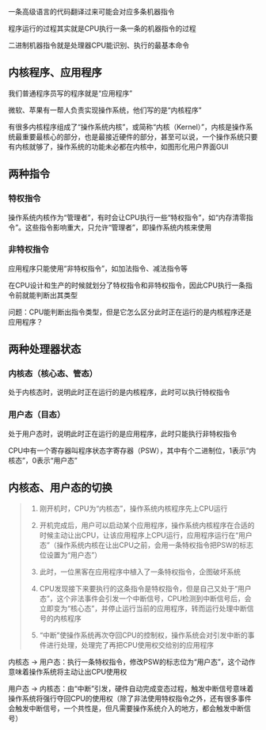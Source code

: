 一条高级语言的代码翻译过来可能会对应多条机器指令

程序运行的过程其实就是CPU执行一条一条的机器指令的过程

二进制机器指令就是处理器CPU能识别、执行的最基本命令

## 内核程序、应用程序

我们普通程序员写的程序就是“应用程序”

微软、苹果有一帮人负责实现操作系统，他们写的是“内核程序”

有很多内核程序组成了“操作系统内核”，或简称“内核（Kernel）”，内核是操作系统最重要最核心的部分，也是最接近硬件的部分，甚至可以说，一个操作系统只要有内核就够了，操作系统的功能未必都在内核中，如图形化用户界面GUI

## 两种指令

### 特权指令

操作系统内核作为“管理者”，有时会让CPU执行一些“特权指令”，如“内存清零指令”。这些指令影响重大，只允许“管理者”，即操作系统内核来使用

### 非特权指令

应用程序只能使用“非特权指令”，如加法指令、减法指令等

在CPU设计和生产的时候就划分了特权指令和非特权指令，因此CPU执行一条指令前就能判断出其类型

问题：CPU能判断出指令类型，但是它怎么区分此时正在运行的是内核程序还是应用程序？

## 两种处理器状态

### 内核态（核心态、管态）

处于内核态时，说明此时正在运行的是内核程序，此时可以执行特权指令

### 用户态（目态）

处于用户态时，说明此时正在运行的是应用程序，此时只能执行非特权指令

CPU中有一个寄存器叫程序状态字寄存器（PSW），其中有个二进制位，1表示“内核态”，0表示“用户态”

## 内核态、用户态的切换

> 1. 刚开机时，CPU为“内核态”，操作系统内核程序先上CPU运行
>
> 2. 开机完成后，用户可以启动某个应用程序，操作系统内核程序在合适的时候主动让出CPU，让该应用程序上CPU运行，应用程序运行在“用户态”（操作系统内核在让出CPU之前，会用一条特权指令把PSW的标志位设置为“用户态”）
> 3. 此时，一位黑客在应用程序中植入了一条特权指令，企图破坏系统
> 4. CPU发现接下来要执行的这条指令是特权指令，但是自己又处于“用户态”，这个非法事件会引发一个中断信号，CPU检测到中断信号后，会立即变为“核心态”，并停止运行当前的应用程序，转而运行处理中断信号的内核程序
> 5. “中断”使操作系统再次夺回CPU的控制权，操作系统会对引发中断的事件进行处理，处理完了再把CPU使用权交给别的应用程序

内核态 -> 用户态：执行一条特权指令，修改PSW的标志位为“用户态”，这个动作意味着操作系统将主动让出CPU使用权

用户态 -> 内核态：由“中断”引发，硬件自动完成变态过程，触发中断信号意味着操作系统将强行夺回CPU的使用权（除了非法使用特权指令之外，还有很多事件会触发中断信号，一个共性是，但凡需要操作系统介入的地方，都会触发中断信号）